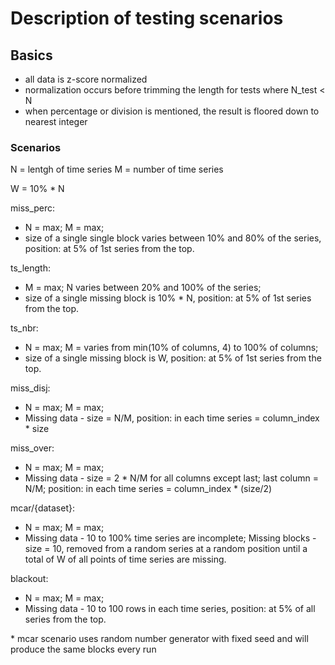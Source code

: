 # Description of testing scenarios

## Basics
- all data is z-score normalized
- normalization occurs before trimming the length for tests where N_test < N
- when percentage or division is mentioned, the result is floored down to nearest integer

### Scenarios
N = lentgh of time series 
M = number of time series

W = 10% * N

miss_perc:
- N = max; M = max;
- size of a single single block varies between 10% and 80% of the series, position: at 5% of 1st series from the top.

ts_length:
- M = max; N varies between 20% and 100% of the series;
- size of a single missing block is 10% * N, position: at 5% of 1st series from the top.

ts_nbr:
- N = max; M = varies from min(10% of columns, 4) to 100% of columns;
- size of a single missing block is W, position: at 5% of 1st series from the top.

miss_disj:
- N = max; M = max;
- Missing data - size = N/M, position: in each time series = column_index * size

miss_over:
- N = max; M = max;
- Missing data - size = 2 * N/M for all columns except last; last column = N/M; position: in each time series = column_index * (size/2)

mcar/{dataset}:
- N = max; M = max;
- Missing data - 10 to 100% time series are incomplete; Missing blocks - size = 10, removed from a random series at a random position until a total of W of all points of time series are missing.

blackout:
- N = max; M = max;
- Missing data - 10 to 100 rows in each time series, position: at 5% of all series from the top.

\* mcar scenario uses random number generator with fixed seed and will produce the same blocks every run

